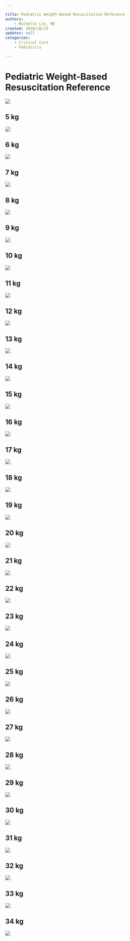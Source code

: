 ```yaml
---

title: Pediatric Weight-Based Resuscitation Reference
authors:
    - Michelle Lin, MD
created: 2010/10/23
updates: null
categories:
    - Critical Care
    - Pediatrics

---
```


# Pediatric Weight-Based Resuscitation Reference

![](image-1.png)

## 5 kg

![](image-2.png)

## 6 kg

![](image-3.png)

## 7 kg

![](image-4.png)

## 8 kg

![](image-5.png)

## 9 kg

![](image-6.png)

## 10 kg

![](image-7.png)

## 11 kg

![](image-8.png)

## 12 kg

![](image-9.png)

## 13 kg

![](image-10.png)

## 14 kg

![](image-11.png)

## 15 kg

![](image-12.png)

## 16 kg

![](image-13.png)

## 17 kg

![](image-14.png)

## 18 kg

![](image-15.png)

## 19 kg

![](image-16.png)

## 20 kg

![](image-17.png)

## 21 kg

![](image-18.png)

## 22 kg

![](image-19.png)

## 23 kg

![](image-20.png)

## 24 kg

![](image-21.png)

## 25 kg

![](image-22.png)

## 26 kg

![](image-23.png)

## 27 kg

![](image-24.png)

## 28 kg

![](image-25.png)

## 29 kg

![](image-26.png)

## 30 kg

![](image-27.png)

## 31 kg

![](image-28.png)

## 32 kg

![](image-29.png)

## 33 kg

![](image-30.png)

## 34 kg

![](image-31.png)
